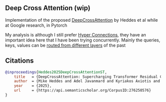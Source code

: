 ## Deep Cross Attention (wip)

Implementation of the proposed [DeepCrossAttention](https://arxiv.org/abs/2502.06785) by Heddes et al while at Google research, in Pytorch

My analysis is although I still prefer [Hyper Connections](https://arxiv.org/abs/2409.19606), they have an important idea here that I have been trying concurrently. Mainly the queries, keys, values can be [routed from different layers](https://github.com/lucidrains/x-transformers/blob/main/x_transformers/x_transformers.py#L1226) of the past

## Citations

```bibtex
@inproceedings{Heddes2025DeepCrossAttentionST,
    title   = {DeepCrossAttention: Supercharging Transformer Residual Connections},
    author  = {Mike Heddes and Adel Javanmard and Kyriakos Axiotis and Gang Fu and MohammadHossein Bateni and Vahab S. Mirrokni},
    year    = {2025},
    url     = {https://api.semanticscholar.org/CorpusID:276250576}
}
```
